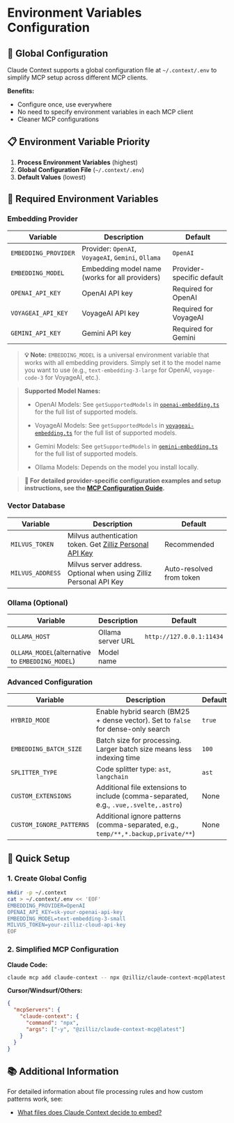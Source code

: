 # Environment Variables Configuration

## 🎯 Global Configuration

Claude Context supports a global configuration file at `~/.context/.env` to simplify MCP setup across different MCP clients.

**Benefits:**
- Configure once, use everywhere
- No need to specify environment variables in each MCP client
- Cleaner MCP configurations

## 📋 Environment Variable Priority

1. **Process Environment Variables** (highest)
2. **Global Configuration File** (`~/.context/.env`)
3. **Default Values** (lowest)

## 🔧 Required Environment Variables

### Embedding Provider
| Variable | Description | Default |
|----------|-------------|---------|
| `EMBEDDING_PROVIDER` | Provider: `OpenAI`, `VoyageAI`, `Gemini`, `Ollama` | `OpenAI` |
| `EMBEDDING_MODEL` | Embedding model name (works for all providers) | Provider-specific default |
| `OPENAI_API_KEY` | OpenAI API key | Required for OpenAI |
| `VOYAGEAI_API_KEY` | VoyageAI API key | Required for VoyageAI |
| `GEMINI_API_KEY` | Gemini API key | Required for Gemini |

> **💡 Note:** `EMBEDDING_MODEL` is a universal environment variable that works with all embedding providers. Simply set it to the model name you want to use (e.g., `text-embedding-3-large` for OpenAI, `voyage-code-3` for VoyageAI, etc.).

> **Supported Model Names:**
> 
> - OpenAI Models: See `getSupportedModels` in [`openai-embedding.ts`](https://github.com/zilliztech/claude-context/blob/master/packages/core/src/embedding/openai-embedding.ts) for the full list of supported models.
> 
> - VoyageAI Models: See `getSupportedModels` in [`voyageai-embedding.ts`](https://github.com/zilliztech/claude-context/blob/master/packages/core/src/embedding/voyageai-embedding.ts) for the full list of supported models.
> 
> - Gemini Models: See `getSupportedModels` in [`gemini-embedding.ts`](https://github.com/zilliztech/claude-context/blob/master/packages/core/src/embedding/gemini-embedding.ts) for the full list of supported models.
> 
> - Ollama Models: Depends on the model you install locally.

> **📖 For detailed provider-specific configuration examples and setup instructions, see the [MCP Configuration Guide](../../packages/mcp/README.md#embedding-provider-configuration).**

### Vector Database
| Variable | Description | Default |
|----------|-------------|---------|
| `MILVUS_TOKEN` | Milvus authentication token. Get [Zilliz Personal API Key](https://github.com/zilliztech/claude-context/blob/master/assets/signup_and_get_apikey.png) | Recommended |
| `MILVUS_ADDRESS` | Milvus server address. Optional when using Zilliz Personal API Key | Auto-resolved from token |

### Ollama (Optional)
| Variable | Description | Default |
|----------|-------------|---------|
| `OLLAMA_HOST` | Ollama server URL | `http://127.0.0.1:11434` |
| `OLLAMA_MODEL`(alternative to `EMBEDDING_MODEL`) | Model name |  |


### Advanced Configuration
| Variable | Description | Default |
|----------|-------------|---------|
| `HYBRID_MODE` | Enable hybrid search (BM25 + dense vector). Set to `false` for dense-only search | `true` |
| `EMBEDDING_BATCH_SIZE` | Batch size for processing. Larger batch size means less indexing time | `100` |
| `SPLITTER_TYPE` | Code splitter type: `ast`, `langchain` | `ast` |
| `CUSTOM_EXTENSIONS` | Additional file extensions to include (comma-separated, e.g., `.vue,.svelte,.astro`) | None |
| `CUSTOM_IGNORE_PATTERNS` | Additional ignore patterns (comma-separated, e.g., `temp/**,*.backup,private/**`) | None |

## 🚀 Quick Setup

### 1. Create Global Config
```bash
mkdir -p ~/.context
cat > ~/.context/.env << 'EOF'
EMBEDDING_PROVIDER=OpenAI
OPENAI_API_KEY=sk-your-openai-api-key
EMBEDDING_MODEL=text-embedding-3-small
MILVUS_TOKEN=your-zilliz-cloud-api-key
EOF
```

### 2. Simplified MCP Configuration

**Claude Code:**
```bash
claude mcp add claude-context -- npx @zilliz/claude-context-mcp@latest
```

**Cursor/Windsurf/Others:**
```json
{
  "mcpServers": {
    "claude-context": {
      "command": "npx",
      "args": ["-y", "@zilliz/claude-context-mcp@latest"]
    }
  }
}
```

## 📚 Additional Information

For detailed information about file processing rules and how custom patterns work, see:
- [What files does Claude Context decide to embed?](../troubleshooting/faq.md#q-what-files-does-claude-context-decide-to-embed)
 